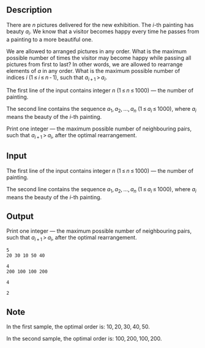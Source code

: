 ## Description

<div><p>There are <span class="tex-span"><i>n</i></span> pictures delivered for the new exhibition. The <span class="tex-span"><i>i</i></span>-th painting has beauty <span class="tex-span"><i>a</i><sub class="lower-index"><i>i</i></sub></span>. We know that a visitor becomes happy every time he passes from a painting to a more beautiful one.</p><p>We are allowed to arranged pictures in any order. What is the maximum possible number of times the visitor may become happy while passing all pictures from first to last? In other words, we are allowed to rearrange elements of <span class="tex-span"><i>a</i></span> in any order. What is the maximum possible number of indices <span class="tex-span"><i>i</i></span> (<span class="tex-span">1 ≤ <i>i</i> ≤ <i>n</i> - 1</span>), such that <span class="tex-span"><i>a</i><sub class="lower-index"><i>i</i> + 1</sub> &gt; <i>a</i><sub class="lower-index"><i>i</i></sub></span>.</p></div><div class="input-specification"><p>The first line of the input contains integer <span class="tex-span"><i>n</i></span> (<span class="tex-span">1 ≤ <i>n</i> ≤ 1000</span>)&nbsp;— the number of painting.</p><p>The second line contains the sequence <span class="tex-span"><i>a</i><sub class="lower-index">1</sub>, <i>a</i><sub class="lower-index">2</sub>, ..., <i>a</i><sub class="lower-index"><i>n</i></sub></span> (<span class="tex-span">1 ≤ <i>a</i><sub class="lower-index"><i>i</i></sub> ≤ 1000</span>), where <span class="tex-span"><i>a</i><sub class="lower-index"><i>i</i></sub></span> means the beauty of the <span class="tex-span"><i>i</i></span>-th painting.</p></div><div class="output-specification"><p>Print one integer&nbsp;— the maximum possible number of neighbouring pairs, such that <span class="tex-span"><i>a</i><sub class="lower-index"><i>i</i> + 1</sub> &gt; <i>a</i><sub class="lower-index"><i>i</i></sub></span>, after the optimal rearrangement.</p></div>

## Input

<p>The first line of the input contains integer <span class="tex-span"><i>n</i></span> (<span class="tex-span">1 ≤ <i>n</i> ≤ 1000</span>)&nbsp;— the number of painting.</p><p>The second line contains the sequence <span class="tex-span"><i>a</i><sub class="lower-index">1</sub>, <i>a</i><sub class="lower-index">2</sub>, ..., <i>a</i><sub class="lower-index"><i>n</i></sub></span> (<span class="tex-span">1 ≤ <i>a</i><sub class="lower-index"><i>i</i></sub> ≤ 1000</span>), where <span class="tex-span"><i>a</i><sub class="lower-index"><i>i</i></sub></span> means the beauty of the <span class="tex-span"><i>i</i></span>-th painting.</p>

## Output

<p>Print one integer&nbsp;— the maximum possible number of neighbouring pairs, such that <span class="tex-span"><i>a</i><sub class="lower-index"><i>i</i> + 1</sub> &gt; <i>a</i><sub class="lower-index"><i>i</i></sub></span>, after the optimal rearrangement.</p>





```input1
5
20 30 10 50 40

```




```input2
4
200 100 100 200

```




```output1
4

```




```output2
2

```



## Note

<p>In the first sample, the optimal order is: <span class="tex-span">10, 20, 30, 40, 50</span>.</p><p>In the second sample, the optimal order is: <span class="tex-span">100, 200, 100, 200</span>.</p>
